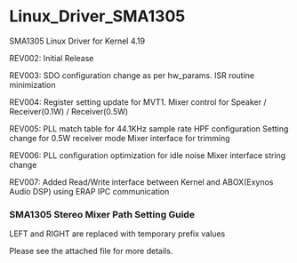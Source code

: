 # Linux_Driver_SMA1305
SMA1305 Linux Driver for Kernel 4.19

REV002: Initial Release

REV003: SDO configuration change as per hw_params.
		ISR routine minimization

REV004: Register setting update for MVT1.
		Mixer control for Speaker / Receiver(0.1W) / Receiver(0.5W)

REV005: PLL match table for 44.1KHz sample rate
		HPF configuration
		Setting change for 0.5W receiver mode
		Mixer interface for trimming

REV006: PLL configuration optimization for idle noise
		Mixer interface string change

REV007: Added Read/Write interface between Kernel and
		ABOX(Exynos Audio DSP) using ERAP IPC communication

### SMA1305 Stereo Mixer Path Setting Guide
LEFT and RIGHT are replaced with temporary prefix values

Please see the attached file for more details.
